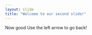 ```yaml
---
layout: slide
title: "Welcome to our second slide!"
---
```

Now good
Use the left arrow to go back!
